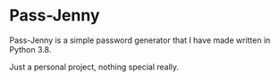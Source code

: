# Pass-Jenny

Pass-Jenny is a simple password generator that I have made written in Python 3.8. 

Just a personal project, nothing special really.
